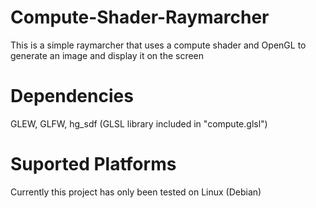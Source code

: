 # Compute-Shader-Raymarcher
This is a simple raymarcher that uses a compute shader and OpenGL to generate an image and display it on the screen 

# Dependencies
GLEW,
GLFW,
hg_sdf (GLSL library included in "compute.glsl")

# Suported Platforms
Currently this project has only been tested on Linux (Debian)
